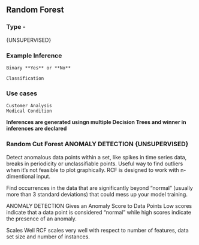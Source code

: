 ## Random Forest

### Type - 

{UNSUPERVISED}

### Example Inference  

	Binary **Yes** or **No**
	
	Classification

### Use cases

	Customer Analysis
	Medical Condition 


 **Inferences are generated usingn multiple Decision Trees and winner in inferences are declared**


### Random Cut Forest ANOMALY DETECTION {UNSUPERVISED}Detect anomalous data points within a set, like spikes in timeseries data, breaks in periodicity or unclassifiable points.Useful way to find outliers when it’s not feasible to plotgraphically. RCF is designed to work with n-dimentional input.Find occurrences in the data that are significantly beyond“normal” (usually more than 3 standard deviations) that couldmess up your model training.


ANOMALY DETECTIONGives an Anomaly Score to Data Points Low scores indicate that a data point isconsidered “normal” while high scores indicate the presence of an anomaly.

Scales WellRCF scales very well with respect to number of features, data set size andnumber of instances.